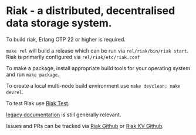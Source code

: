 # Riak - a distributed, decentralised data storage system.

To build riak, Erlang OTP 22 or higher is required.

`make rel` will build a release which can be run via `rel/riak/bin/riak start`.  Riak is primarily configured via `rel/riak/etc/riak.conf`

To make a package, install appropriate build tools for your operating system and run `make package`.

To create a local multi-node build environment use `make devclean; make devrel`.

To test Riak use [Riak Test](https://github.com/basho/riak_test/blob/develop-3.0/doc/SIMPLE_SETUP.md).

[legacy documentation](https://docs.riak.com/riak/kv/latest/index.html) is still generally relevant.

Issues and PRs can be tracked via [Riak Github](https://github.com/basho/riak/issues) or [Riak KV Github](https://github.com/basho/riak_kv/issues).
